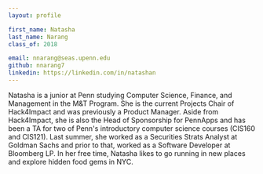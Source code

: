 ```yaml
---
layout: profile

first_name: Natasha
last_name: Narang
class_of: 2018

email: nnarang@seas.upenn.edu
github: nnarang7
linkedin: https://linkedin.com/in/natashan
---
```


Natasha is a junior at Penn studying Computer Science, Finance, and Management in the M&T Program. She is the current Projects Chair of Hack4Impact and was previously a Product Manager. Aside from Hack4Impact, she is also the Head of Sponsorship for PennApps and has been a TA for two of Penn's introductory computer science courses (CIS160 and CIS121). Last summer, she worked as a Securities Strats Analyst at Goldman Sachs and prior to that, worked as a Software Developer at Bloomberg LP. In her free time, Natasha likes to go running in new places and explore hidden food gems in NYC.
